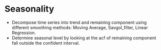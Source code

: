 # Seasonality
- Decompose time series into trend and remaining component using different smoothing methods: Moving Average, Savgol_filter, Linear Regression.
- Determine seasonal level by looking at the acf of remaining component fall outside the confident interval.
